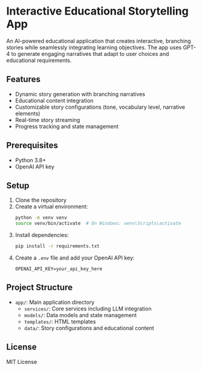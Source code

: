 # Interactive Educational Storytelling App

An AI-powered educational application that creates interactive, branching stories while seamlessly integrating learning objectives. The app uses GPT-4 to generate engaging narratives that adapt to user choices and educational requirements.

## Features

- Dynamic story generation with branching narratives
- Educational content integration
- Customizable story configurations (tone, vocabulary level, narrative elements)
- Real-time story streaming
- Progress tracking and state management

## Prerequisites

- Python 3.8+
- OpenAI API key

## Setup

1. Clone the repository
2. Create a virtual environment:
   ```bash
   python -m venv venv
   source venv/bin/activate  # On Windows: venv\Scripts\activate
   ```
3. Install dependencies:
   ```bash
   pip install -r requirements.txt
   ```
4. Create a `.env` file and add your OpenAI API key:
   ```
   OPENAI_API_KEY=your_api_key_here
   ```

## Project Structure

- `app/`: Main application directory
  - `services/`: Core services including LLM integration
  - `models/`: Data models and state management
  - `templates/`: HTML templates
  - `data/`: Story configurations and educational content

## License

MIT License 